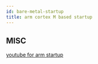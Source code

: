 ```yaml
---
id: bare-metal-startup
title: arm cortex M based startup
---
```


## MISC

[youtube for arm startup](https://www.youtube.com/watch?v=qWqlkCLmZoE&list=PLERTijJOmYrDiiWd10iRHY0VRHdJwUH4g&index=1)

## 